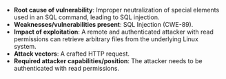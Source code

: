 - **Root cause of vulnerability**: Improper neutralization of special elements used in an SQL command, leading to SQL injection.
- **Weaknesses/vulnerabilities present**: SQL Injection (CWE-89).
- **Impact of exploitation**: A remote and authenticated attacker with read permissions can retrieve arbitrary files from the underlying Linux system.
- **Attack vectors**: A crafted HTTP request.
- **Required attacker capabilities/position**: The attacker needs to be authenticated with read permissions.